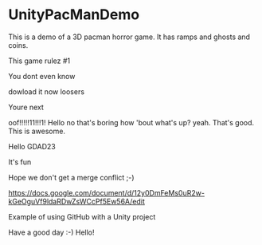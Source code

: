 # UnityPacManDemo

This is a demo of a 3D pacman horror game. It has ramps and ghosts and coins.

This game rulez #1


You dont even know

dowload it now loosers

Youre next

oof!!!!!11!!!1!
Hello no that's boring how 'bout what's up? yeah. That's good. This is awesome.



Hello GDAD23


It's fun

Hope we don't get a merge conflict ;-)

https://docs.google.com/document/d/12y0DmFeMs0uR2w-kGeOguVf9ldaRDwZsWCcPf5Ew56A/edit

Example of using GitHub with a Unity project

Have a good day :-)
Hello! 
